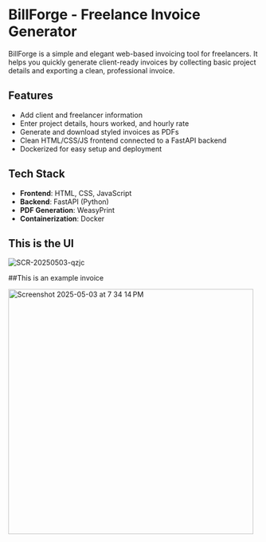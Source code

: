 # BillForge - Freelance Invoice Generator

BillForge is a simple and elegant web-based invoicing tool for freelancers. It helps you quickly generate client-ready invoices by collecting basic project details and exporting a clean, professional invoice.

## Features

- Add client and freelancer information
- Enter project details, hours worked, and hourly rate
- Generate and download styled invoices as PDFs
- Clean HTML/CSS/JS frontend connected to a FastAPI backend
- Dockerized for easy setup and deployment
  


## Tech Stack

- **Frontend**: HTML, CSS, JavaScript
- **Backend**: FastAPI (Python)
- **PDF Generation**: WeasyPrint
- **Containerization**: Docker

## This is the UI

![SCR-20250503-qzjc](https://github.com/user-attachments/assets/a4c12a59-7b53-4eab-aec0-08ed2244fda2)

##This is an example invoice

<img width="492" alt="Screenshot 2025-05-03 at 7 34 14 PM" src="https://github.com/user-attachments/assets/2026a14a-3998-4bb5-89bb-db5489e82cec" />

